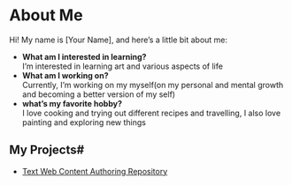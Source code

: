 # About Me

Hi! My name is [Your Name], and here’s a little bit about me:

- **What am I interested in learning?**  
  I’m interested in learning art and various aspects of life
- **What am I working on?**  
  Currently, I’m working on my myself(on my personal and mental growth and becoming a better version of my self)
- **what’s my favorite hobby?**  
  I love cooking and trying out different recipes and travelling, I also love painting and exploring new things

## My Projects#
- [Text Web Content Authoring Repository](https://github.com/sebrina-ux/text_web_content_authoring.git)

